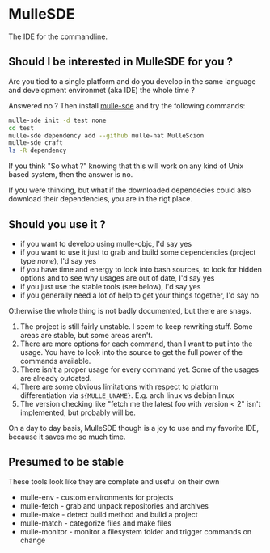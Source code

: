 # MulleSDE

The IDE for the commandline.

## Should I be interested in MulleSDE for you ?

Are you tied to a single platform and do you develop in the same language and development
environmet (aka IDE) the whole time ? 

Answered no ? Then install [mulle-sde](//github.com/mulle-sde/mulle-sde) and try the following commands:

```bash
mulle-sde init -d test none
cd test
mulle-sde dependency add --github mulle-nat MulleScion
mulle-sde craft
ls -R dependency
```

If you think "So what ?" knowing that this will work on any kind of Unix based system, then the answer is no.

If you were thinking, but what if the downloaded dependecies could also download their dependencies, you are
in the rigt place.


## Should you use it ?

* if you want to develop using mulle-objc, I'd say yes
* if you want to use it just to grab and build some dependencies (project type *none*), I'd say yes
* if you have time and energy to look into bash sources, to look for hidden options and to see why usages are out of date, I'd say yes
* if you just use the stable tools (see below), I'd say yes
* if you generally need a lot of help to get your things together, I'd say no

Otherwise the whole thing is not badly documented, but there are snags.

1. The project is still fairly unstable. I seem to keep rewriting stuff. Some areas are stable, but some areas aren't.
2. There are more options for each command, than I want to put into the usage. You have to look into the source to get the full power of the commands available.
3. There isn't a proper usage for every command yet. Some of the usages are already outdated.
4. There are some obvious limitations with respect to platform differentiation via `${MULLE_UNAME}`. E.g. arch linux vs debian linux
5. The version checking like "fetch me the latest foo with version < 2" isn't implemented, but probably will be.

On a day to day basis, MulleSDE though is a joy to use and my favorite IDE, because it saves me so much time.

## Presumed to be stable

These tools look like they are complete and useful on their own

* mulle-env     - custom environments for projects 
* mulle-fetch   - grab and unpack repositories and archives
* mulle-make    - detect build method and build a project 
* mulle-match   - categorize files and make files
* mulle-monitor - monitor a filesystem folder and trigger commands on change

